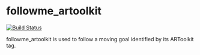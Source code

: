 # followme_artoolkit

[![Build Status](https://travis-ci.org/arnaud-ramey/followme_artoolkit.svg)](https://travis-ci.org/arnaud-ramey/followme_artoolkit)

followme_artoolkit is used to follow a moving goal identified by its ARToolkit tag.
